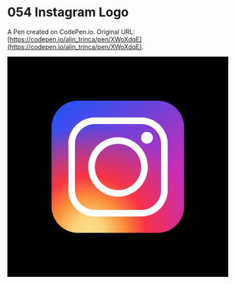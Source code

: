 # 054 Instagram Logo

A Pen created on CodePen.io. Original URL: [https://codepen.io/alin_trinca/pen/XWoXdqE](https://codepen.io/alin_trinca/pen/XWoXdqE).

![Instagram Logo Screenshot](instagram-logo.png)
